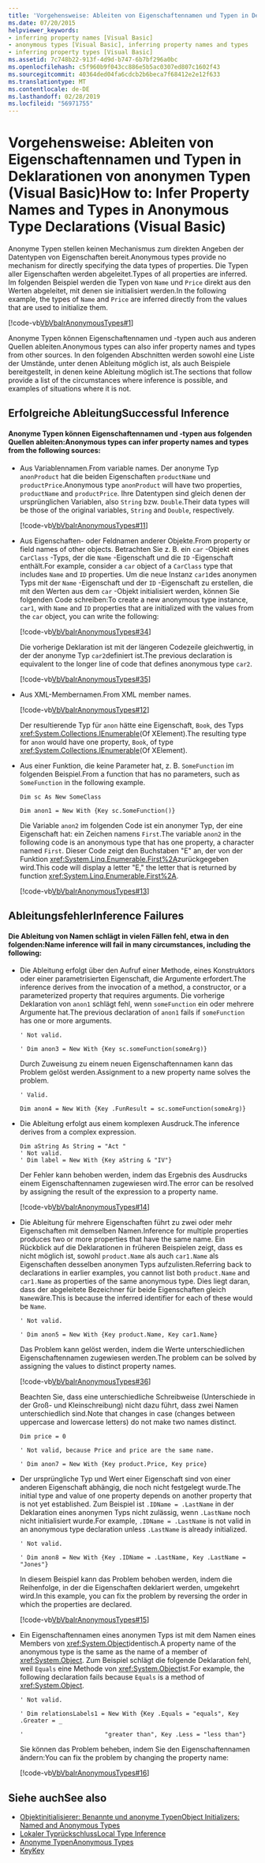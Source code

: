 ```yaml
---
title: 'Vorgehensweise: Ableiten von Eigenschaftennamen und Typen in Deklarationen von anonymen Typen (Visual Basic)'
ms.date: 07/20/2015
helpviewer_keywords:
- inferring property names [Visual Basic]
- anonymous types [Visual Basic], inferring property names and types
- inferring property types [Visual Basic]
ms.assetid: 7c748b22-913f-4d9d-b747-6b7bf296a0bc
ms.openlocfilehash: c5f960b9f043cc886e5b5ac0307ed807c1602f43
ms.sourcegitcommit: 40364ded04fa6cdcb2b6beca7f68412e2e12f633
ms.translationtype: MT
ms.contentlocale: de-DE
ms.lasthandoff: 02/28/2019
ms.locfileid: "56971755"
---
```

# <a name="how-to-infer-property-names-and-types-in-anonymous-type-declarations-visual-basic"></a><span data-ttu-id="d067d-102">Vorgehensweise: Ableiten von Eigenschaftennamen und Typen in Deklarationen von anonymen Typen (Visual Basic)</span><span class="sxs-lookup"><span data-stu-id="d067d-102">How to: Infer Property Names and Types in Anonymous Type Declarations (Visual Basic)</span></span>
<span data-ttu-id="d067d-103">Anonyme Typen stellen keinen Mechanismus zum direkten Angeben der Datentypen von Eigenschaften bereit.</span><span class="sxs-lookup"><span data-stu-id="d067d-103">Anonymous types provide no mechanism for directly specifying the data types of properties.</span></span> <span data-ttu-id="d067d-104">Die Typen aller Eigenschaften werden abgeleitet.</span><span class="sxs-lookup"><span data-stu-id="d067d-104">Types of all properties are inferred.</span></span> <span data-ttu-id="d067d-105">Im folgenden Beispiel werden die Typen von `Name` und `Price` direkt aus den Werten abgeleitet, mit denen sie initialisiert werden.</span><span class="sxs-lookup"><span data-stu-id="d067d-105">In the following example, the types of `Name` and `Price` are inferred directly from the values that are used to initialize them.</span></span>  
  
 [!code-vb[VbVbalrAnonymousTypes#1](~/samples/snippets/visualbasic/VS_Snippets_VBCSharp/VbVbalrAnonymousTypes/VB/Class1.vb#1)]  
  
 <span data-ttu-id="d067d-106">Anonyme Typen können Eigenschaftennamen und -typen auch aus anderen Quellen ableiten.</span><span class="sxs-lookup"><span data-stu-id="d067d-106">Anonymous types can also infer property names and types from other sources.</span></span> <span data-ttu-id="d067d-107">In den folgenden Abschnitten werden sowohl eine Liste der Umstände, unter denen Ableitung möglich ist, als auch Beispiele bereitgestellt, in denen keine Ableitung möglich ist.</span><span class="sxs-lookup"><span data-stu-id="d067d-107">The sections that follow provide a list of the circumstances where inference is possible, and examples of situations where it is not.</span></span>  
  
## <a name="successful-inference"></a><span data-ttu-id="d067d-108">Erfolgreiche Ableitung</span><span class="sxs-lookup"><span data-stu-id="d067d-108">Successful Inference</span></span>  
  
#### <a name="anonymous-types-can-infer-property-names-and-types-from-the-following-sources"></a><span data-ttu-id="d067d-109">Anonyme Typen können Eigenschaftennamen und -typen aus folgenden Quellen ableiten:</span><span class="sxs-lookup"><span data-stu-id="d067d-109">Anonymous types can infer property names and types from the following sources:</span></span>  
  
-   <span data-ttu-id="d067d-110">Aus Variablennamen.</span><span class="sxs-lookup"><span data-stu-id="d067d-110">From variable names.</span></span> <span data-ttu-id="d067d-111">Der anonyme Typ `anonProduct` hat die beiden Eigenschaften `productName` und `productPrice`.</span><span class="sxs-lookup"><span data-stu-id="d067d-111">Anonymous type `anonProduct` will have two properties, `productName` and `productPrice`.</span></span> <span data-ttu-id="d067d-112">Ihre Datentypen sind gleich denen der ursprünglichen Variablen, also `String` bzw. `Double`.</span><span class="sxs-lookup"><span data-stu-id="d067d-112">Their data types will be those of the original variables, `String` and `Double`, respectively.</span></span>  
  
     [!code-vb[VbVbalrAnonymousTypes#11](~/samples/snippets/visualbasic/VS_Snippets_VBCSharp/VbVbalrAnonymousTypes/VB/Class1.vb#11)]  
  
-   <span data-ttu-id="d067d-113">Aus Eigenschaften- oder Feldnamen anderer Objekte.</span><span class="sxs-lookup"><span data-stu-id="d067d-113">From property or field names of other objects.</span></span> <span data-ttu-id="d067d-114">Betrachten Sie z. B. ein `car` -Objekt eines `CarClass` -Typs, der die `Name` -Eigenschaft und die `ID` -Eigenschaft enthält.</span><span class="sxs-lookup"><span data-stu-id="d067d-114">For example, consider a `car` object of a `CarClass` type that includes `Name` and `ID` properties.</span></span> <span data-ttu-id="d067d-115">Um die neue Instanz `car1`des anonymen Typs mit der `Name` -Eigenschaft und der `ID` -Eigenschaft zu erstellen, die mit den Werten aus dem `car` -Objekt initialisiert werden, können Sie folgenden Code schreiben:</span><span class="sxs-lookup"><span data-stu-id="d067d-115">To create a new anonymous type instance, `car1`, with `Name` and `ID` properties that are initialized with the values from the `car` object, you can write the following:</span></span>  
  
     [!code-vb[VbVbalrAnonymousTypes#34](~/samples/snippets/visualbasic/VS_Snippets_VBCSharp/VbVbalrAnonymousTypes/VB/Class1.vb#34)]  
  
     <span data-ttu-id="d067d-116">Die vorherige Deklaration ist mit der längeren Codezeile gleichwertig, in der der anonyme Typ `car2`definiert ist.</span><span class="sxs-lookup"><span data-stu-id="d067d-116">The previous declaration is equivalent to the longer line of code that defines anonymous type `car2`.</span></span>  
  
     [!code-vb[VbVbalrAnonymousTypes#35](~/samples/snippets/visualbasic/VS_Snippets_VBCSharp/VbVbalrAnonymousTypes/VB/Class1.vb#35)]  
  
-   <span data-ttu-id="d067d-117">Aus XML-Membernamen.</span><span class="sxs-lookup"><span data-stu-id="d067d-117">From XML member names.</span></span>  
  
     [!code-vb[VbVbalrAnonymousTypes#12](~/samples/snippets/visualbasic/VS_Snippets_VBCSharp/VbVbalrAnonymousTypes/VB/Class1.vb#12)]  
  
     <span data-ttu-id="d067d-118">Der resultierende Typ für `anon` hätte eine Eigenschaft, `Book`, des Typs <xref:System.Collections.IEnumerable>(Of XElement).</span><span class="sxs-lookup"><span data-stu-id="d067d-118">The resulting type for `anon` would have one property, `Book`, of type <xref:System.Collections.IEnumerable>(Of XElement).</span></span>  
  
-   <span data-ttu-id="d067d-119">Aus einer Funktion, die keine Parameter hat, z. B. `SomeFunction` im folgenden Beispiel.</span><span class="sxs-lookup"><span data-stu-id="d067d-119">From a function that has no parameters, such as `SomeFunction` in the following example.</span></span>  
  
     `Dim sc As New SomeClass`  
  
     `Dim anon1 = New With {Key sc.SomeFunction()}`  
  
     <span data-ttu-id="d067d-120">Die Variable `anon2` im folgenden Code ist ein anonymer Typ, der eine Eigenschaft hat: ein Zeichen namens `First`.</span><span class="sxs-lookup"><span data-stu-id="d067d-120">The variable `anon2` in the following code is an anonymous type that has one property, a character named `First`.</span></span> <span data-ttu-id="d067d-121">Dieser Code zeigt den Buchstaben "E" an, der von der Funktion <xref:System.Linq.Enumerable.First%2A>zurückgegeben wird.</span><span class="sxs-lookup"><span data-stu-id="d067d-121">This code will display a letter "E," the letter that is returned by function <xref:System.Linq.Enumerable.First%2A>.</span></span>  
  
     [!code-vb[VbVbalrAnonymousTypes#13](~/samples/snippets/visualbasic/VS_Snippets_VBCSharp/VbVbalrAnonymousTypes/VB/Class1.vb#13)]  
  
## <a name="inference-failures"></a><span data-ttu-id="d067d-122">Ableitungsfehler</span><span class="sxs-lookup"><span data-stu-id="d067d-122">Inference Failures</span></span>  
  
#### <a name="name-inference-will-fail-in-many-circumstances-including-the-following"></a><span data-ttu-id="d067d-123">Die Ableitung von Namen schlägt in vielen Fällen fehl, etwa in den folgenden:</span><span class="sxs-lookup"><span data-stu-id="d067d-123">Name inference will fail in many circumstances, including the following:</span></span>  
  
-   <span data-ttu-id="d067d-124">Die Ableitung erfolgt über den Aufruf einer Methode, eines Konstruktors oder einer parametrisierten Eigenschaft, die Argumente erfordert.</span><span class="sxs-lookup"><span data-stu-id="d067d-124">The inference derives from the invocation of a method, a constructor, or a parameterized property that requires arguments.</span></span> <span data-ttu-id="d067d-125">Die vorherige Deklaration von `anon1` schlägt fehl, wenn `someFunction` ein oder mehrere Argumente hat.</span><span class="sxs-lookup"><span data-stu-id="d067d-125">The previous declaration of `anon1` fails if `someFunction` has one or more arguments.</span></span>  
  
     `' Not valid.`  
  
     `' Dim anon3 = New With {Key sc.someFunction(someArg)}`  
  
     <span data-ttu-id="d067d-126">Durch Zuweisung zu einem neuen Eigenschaftennamen kann das Problem gelöst werden.</span><span class="sxs-lookup"><span data-stu-id="d067d-126">Assignment to a new property name solves the problem.</span></span>  
  
     `' Valid.`  
  
     `Dim anon4 = New With {Key .FunResult = sc.someFunction(someArg)}`  
  
-   <span data-ttu-id="d067d-127">Die Ableitung erfolgt aus einem komplexen Ausdruck.</span><span class="sxs-lookup"><span data-stu-id="d067d-127">The inference derives from a complex expression.</span></span>  
  
    ```  
    Dim aString As String = "Act "  
    ' Not valid.  
    ' Dim label = New With {Key aString & "IV"}  
    ```  
  
     <span data-ttu-id="d067d-128">Der Fehler kann behoben werden, indem das Ergebnis des Ausdrucks einem Eigenschaftennamen zugewiesen wird.</span><span class="sxs-lookup"><span data-stu-id="d067d-128">The error can be resolved by assigning the result of the expression to a property name.</span></span>  
  
     [!code-vb[VbVbalrAnonymousTypes#14](~/samples/snippets/visualbasic/VS_Snippets_VBCSharp/VbVbalrAnonymousTypes/VB/Class1.vb#14)]  
  
-   <span data-ttu-id="d067d-129">Die Ableitung für mehrere Eigenschaften führt zu zwei oder mehr Eigenschaften mit demselben Namen.</span><span class="sxs-lookup"><span data-stu-id="d067d-129">Inference for multiple properties produces two or more properties that have the same name.</span></span> <span data-ttu-id="d067d-130">Ein Rückblick auf die Deklarationen in früheren Beispielen zeigt, dass es nicht möglich ist, sowohl `product.Name` als auch `car1.Name` als Eigenschaften desselben anonymen Typs aufzulisten.</span><span class="sxs-lookup"><span data-stu-id="d067d-130">Referring back to declarations in earlier examples, you cannot list both `product.Name` and `car1.Name` as properties of the same anonymous type.</span></span> <span data-ttu-id="d067d-131">Dies liegt daran, dass der abgeleitete Bezeichner für beide Eigenschaften gleich `Name`wäre.</span><span class="sxs-lookup"><span data-stu-id="d067d-131">This is because the inferred identifier for each of these would be `Name`.</span></span>  
  
     `' Not valid.`  
  
     `' Dim anon5 = New With {Key product.Name, Key car1.Name}`  
  
     <span data-ttu-id="d067d-132">Das Problem kann gelöst werden, indem die Werte unterschiedlichen Eigenschaftennamen zugewiesen werden.</span><span class="sxs-lookup"><span data-stu-id="d067d-132">The problem can be solved by assigning the values to distinct property names.</span></span>  
  
     [!code-vb[VbVbalrAnonymousTypes#36](~/samples/snippets/visualbasic/VS_Snippets_VBCSharp/VbVbalrAnonymousTypes/VB/Class1.vb#36)]  
  
     <span data-ttu-id="d067d-133">Beachten Sie, dass eine unterschiedliche Schreibweise (Unterschiede in der Groß- und Kleinschreibung) nicht dazu führt, dass zwei Namen unterschiedlich sind.</span><span class="sxs-lookup"><span data-stu-id="d067d-133">Note that changes in case (changes between uppercase and lowercase letters) do not make two names distinct.</span></span>  
  
     `Dim price = 0`  
  
     `' Not valid, because Price and price are the same name.`  
  
     `' Dim anon7 = New With {Key product.Price, Key price}`  
  
-   <span data-ttu-id="d067d-134">Der ursprüngliche Typ und Wert einer Eigenschaft sind von einer anderen Eigenschaft abhängig, die noch nicht festgelegt wurde.</span><span class="sxs-lookup"><span data-stu-id="d067d-134">The initial type and value of one property depends on another property that is not yet established.</span></span> <span data-ttu-id="d067d-135">Zum Beispiel ist `.IDName = .LastName` in der Deklaration eines anonymen Typs nicht zulässig, wenn `.LastName` noch nicht initialisiert wurde.</span><span class="sxs-lookup"><span data-stu-id="d067d-135">For example, `.IDName = .LastName` is not valid in an anonymous type declaration unless `.LastName` is already initialized.</span></span>  
  
     `' Not valid.`  
  
     `' Dim anon8 = New With {Key .IDName = .LastName, Key .LastName = "Jones"}`  
  
     <span data-ttu-id="d067d-136">In diesem Beispiel kann das Problem behoben werden, indem die Reihenfolge, in der die Eigenschaften deklariert werden, umgekehrt wird.</span><span class="sxs-lookup"><span data-stu-id="d067d-136">In this example, you can fix the problem by reversing the order in which the properties are declared.</span></span>  
  
     [!code-vb[VbVbalrAnonymousTypes#15](~/samples/snippets/visualbasic/VS_Snippets_VBCSharp/VbVbalrAnonymousTypes/VB/Class1.vb#15)]  
  
-   <span data-ttu-id="d067d-137">Ein Eigenschaftennamen eines anonymen Typs ist mit dem Namen eines Members von <xref:System.Object>identisch.</span><span class="sxs-lookup"><span data-stu-id="d067d-137">A property name of the anonymous type is the same as the name of a member of <xref:System.Object>.</span></span> <span data-ttu-id="d067d-138">Zum Beispiel schlägt die folgende Deklaration fehl, weil `Equals` eine Methode von <xref:System.Object>ist.</span><span class="sxs-lookup"><span data-stu-id="d067d-138">For example, the following declaration fails because `Equals` is a method of <xref:System.Object>.</span></span>  
  
     `' Not valid.`  
  
     `' Dim relationsLabels1 = New With {Key .Equals = "equals", Key .Greater = _`  
  
     `'                       "greater than", Key .Less = "less than"}`  
  
     <span data-ttu-id="d067d-139">Sie können das Problem beheben, indem Sie den Eigenschaftennamen ändern:</span><span class="sxs-lookup"><span data-stu-id="d067d-139">You can fix the problem by changing the property name:</span></span>  
  
     [!code-vb[VbVbalrAnonymousTypes#16](~/samples/snippets/visualbasic/VS_Snippets_VBCSharp/VbVbalrAnonymousTypes/VB/Class1.vb#16)]  
  
## <a name="see-also"></a><span data-ttu-id="d067d-140">Siehe auch</span><span class="sxs-lookup"><span data-stu-id="d067d-140">See also</span></span>
- [<span data-ttu-id="d067d-141">Objektinitialisierer: Benannte und anonyme Typen</span><span class="sxs-lookup"><span data-stu-id="d067d-141">Object Initializers: Named and Anonymous Types</span></span>](../../../../visual-basic/programming-guide/language-features/objects-and-classes/object-initializers-named-and-anonymous-types.md)
- [<span data-ttu-id="d067d-142">Lokaler Typrückschluss</span><span class="sxs-lookup"><span data-stu-id="d067d-142">Local Type Inference</span></span>](../../../../visual-basic/programming-guide/language-features/variables/local-type-inference.md)
- [<span data-ttu-id="d067d-143">Anonyme Typen</span><span class="sxs-lookup"><span data-stu-id="d067d-143">Anonymous Types</span></span>](../../../../visual-basic/programming-guide/language-features/objects-and-classes/anonymous-types.md)
- [<span data-ttu-id="d067d-144">Key</span><span class="sxs-lookup"><span data-stu-id="d067d-144">Key</span></span>](../../../../visual-basic/language-reference/modifiers/key.md)
